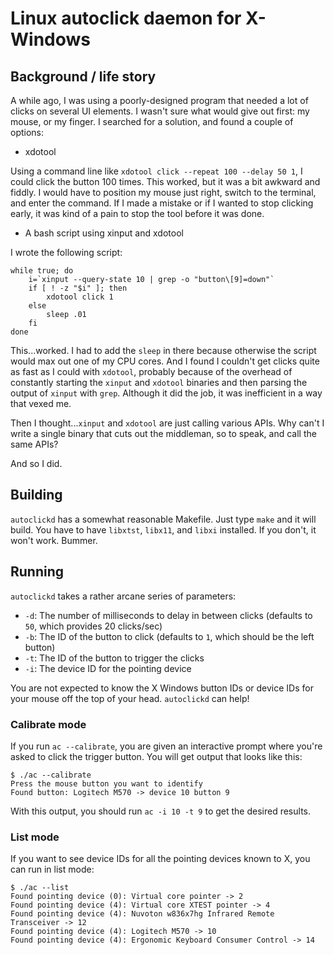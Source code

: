 # Linux autoclick daemon for X-Windows

## Background / life story

A while ago, I was using a poorly-designed program that needed a lot of clicks on several UI elements. I wasn't sure what would give out first: my mouse, or my finger. I searched for a solution, and found a couple of options:

* xdotool

Using a command line like `xdotool click --repeat 100 --delay 50 1`, I could click the button 100 times. This worked, but it was a bit awkward and fiddly. I would have to position my mouse just right, switch to the terminal, and enter the command. If I made a mistake or if I wanted to stop clicking early, it was kind of a pain to stop the tool before it was done.

* A bash script using xinput and xdotool

I wrote the following script:
```
while true; do
	i=`xinput --query-state 10 | grep -o "button\[9]=down"`
	if [ ! -z "$i" ]; then
		xdotool click 1
	else
		sleep .01
	fi
done
```
This...worked. I had to add the `sleep` in there because otherwise the script would max out one of my CPU cores. And I found I couldn't get clicks quite as fast as I could with `xdotool`, probably because of the overhead of constantly starting the `xinput` and `xdotool` binaries and then parsing the output of `xinput` with `grep`. Although it did the job, it was inefficient in a way that vexed me.

Then I thought...`xinput` and `xdotool` are just calling various APIs. Why can't I write a single binary that cuts out the middleman, so to speak, and call the same APIs?

And so I did.

## Building

`autoclickd` has a somewhat reasonable Makefile. Just type `make` and it will build. You have to have `libxtst`, `libx11`, and `libxi` installed. If you don't, it won't work. Bummer.

## Running

`autoclickd` takes a rather arcane series of parameters:

* `-d`:  The number of milliseconds to delay in between clicks (defaults to `50`, which provides 20 clicks/sec)
* `-b`:  The ID of the button to click (defaults to `1`, which should be the left button)
* `-t`:  The ID of the button to trigger the clicks
* `-i`:  The device ID for the pointing device

You are not expected to know the X Windows button IDs or device IDs for your mouse off the top of your head. `autoclickd` can help!

### Calibrate mode

If you run `ac --calibrate`, you are given an interactive prompt where you're asked to click the trigger button. You will get output that looks like this:
```
$ ./ac --calibrate
Press the mouse button you want to identify
Found button: Logitech M570 -> device 10 button 9
```
With this output, you should run `ac -i 10 -t 9` to get the desired results.

### List mode

If you want to see device IDs for all the pointing devices known to X, you can run in list mode:
```
$ ./ac --list
Found pointing device (0): Virtual core pointer -> 2
Found pointing device (4): Virtual core XTEST pointer -> 4
Found pointing device (4): Nuvoton w836x7hg Infrared Remote Transceiver -> 12
Found pointing device (4): Logitech M570 -> 10
Found pointing device (4): Ergonomic Keyboard Consumer Control -> 14
```
